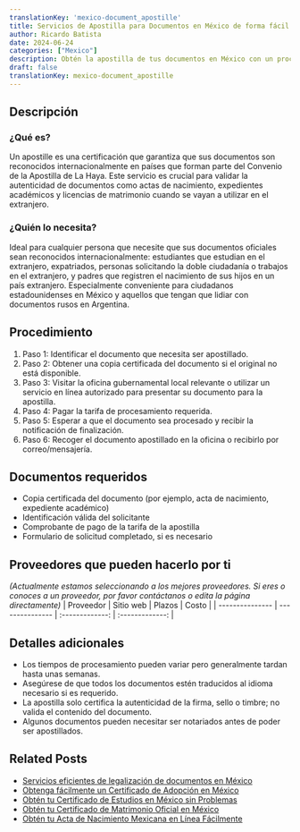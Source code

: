 ```yaml
---
translationKey: 'mexico-document_apostille'
title: Servicios de Apostilla para Documentos en México de forma fácil
author: Ricardo Batista
date: 2024-06-24
categories: ["Mexico"]
description: Obtén la apostilla de tus documentos en México con un proceso fácil paso a paso. Servicio rápido, confiable y eficiente para todas tus necesidades.
draft: false
translationKey: mexico-document_apostille
---
```


## Descripción
### ¿Qué es?
Un apostille es una certificación que garantiza que sus documentos son reconocidos internacionalmente en países que forman parte del Convenio de la Apostilla de La Haya. Este servicio es crucial para validar la autenticidad de documentos como actas de nacimiento, expedientes académicos y licencias de matrimonio cuando se vayan a utilizar en el extranjero.

### ¿Quién lo necesita?
Ideal para cualquier persona que necesite que sus documentos oficiales sean reconocidos internacionalmente: estudiantes que estudian en el extranjero, expatriados, personas solicitando la doble ciudadanía o trabajos en el extranjero, y padres que registren el nacimiento de sus hijos en un país extranjero. Especialmente conveniente para ciudadanos estadounidenses en México y aquellos que tengan que lidiar con documentos rusos en Argentina.

## Procedimiento

1. Paso 1: Identificar el documento que necesita ser apostillado.
2. Paso 2: Obtener una copia certificada del documento si el original no está disponible.
3. Paso 3: Visitar la oficina gubernamental local relevante o utilizar un servicio en línea autorizado para presentar su documento para la apostilla.
4. Paso 4: Pagar la tarifa de procesamiento requerida.
5. Paso 5: Esperar a que el documento sea procesado y recibir la notificación de finalización.
6. Paso 6: Recoger el documento apostillado en la oficina o recibirlo por correo/mensajería.

## Documentos requeridos

- Copia certificada del documento (por ejemplo, acta de nacimiento, expediente académico)
- Identificación válida del solicitante
- Comprobante de pago de la tarifa de la apostilla
- Formulario de solicitud completado, si es necesario

## Proveedores que pueden hacerlo por ti
_(Actualmente estamos seleccionando a los mejores proveedores. Si eres o conoces a un proveedor, por favor contáctanos o edita la página directamente)_
| Proveedor      |     Sitio web     |     Plazos    |       Costo      |
| --------------- | --------------- |  :-------------: | :-------------: |

## Detalles adicionales

- Los tiempos de procesamiento pueden variar pero generalmente tardan hasta unas semanas.
- Asegúrese de que todos los documentos estén traducidos al idioma necesario si es requerido.
- La apostilla solo certifica la autenticidad de la firma, sello o timbre; no valida el contenido del documento.
- Algunos documentos pueden necesitar ser notariados antes de poder ser apostillados.
## Related Posts

- [Servicios eficientes de legalización de documentos en México](https://tramitit.com/spanish/guides/mexico/legalización_de_documentos/)
- [Obtenga fácilmente un Certificado de Adopción en México](https://tramitit.com/spanish/guides/mexico/solicitud_de_acta_de_adopción/)
- [Obtén tu Certificado de Estudios en México sin Problemas](https://tramitit.com/spanish/guides/mexico/certificado_de_estudios/)
- [Obtén tu Certificado de Matrimonio Oficial en México](https://tramitit.com/spanish/guides/mexico/acta_de_matrimonio/)
- [Obtén tu Acta de Nacimiento Mexicana en Línea Fácilmente](https://tramitit.com/spanish/guides/mexico/acta_de_nacimiento/)